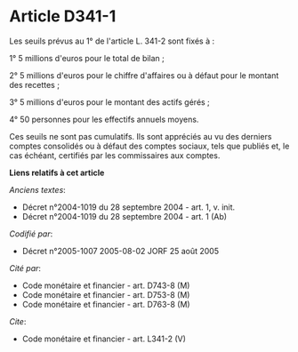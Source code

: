 # Article D341-1

Les seuils prévus au 1° de l'article L. 341-2 sont fixés à : 

1° 5 millions d'euros pour le total de bilan ; 

2° 5 millions d'euros pour le chiffre d'affaires ou à défaut pour le montant des recettes ; 

3° 5 millions d'euros pour le montant des actifs gérés ; 

4° 50 personnes pour les effectifs annuels moyens. 

Ces seuils ne sont pas cumulatifs. Ils sont appréciés au vu des derniers comptes consolidés ou à défaut des comptes sociaux,
tels que publiés et, le cas échéant, certifiés par les commissaires aux comptes.

**Liens relatifs à cet article**

_Anciens textes_:

  - Décret n°2004-1019 du 28 septembre 2004 - art. 1, v. init.
  - Décret n°2004-1019 du 28 septembre 2004 - art. 1 (Ab)

_Codifié par_:

  - Décret n°2005-1007 2005-08-02 JORF 25 août 2005

_Cité par_:

  - Code monétaire et financier - art. D743-8 (M)
  - Code monétaire et financier - art. D753-8 (M)
  - Code monétaire et financier - art. D763-8 (M)

_Cite_:

  - Code monétaire et financier - art. L341-2 (V)
